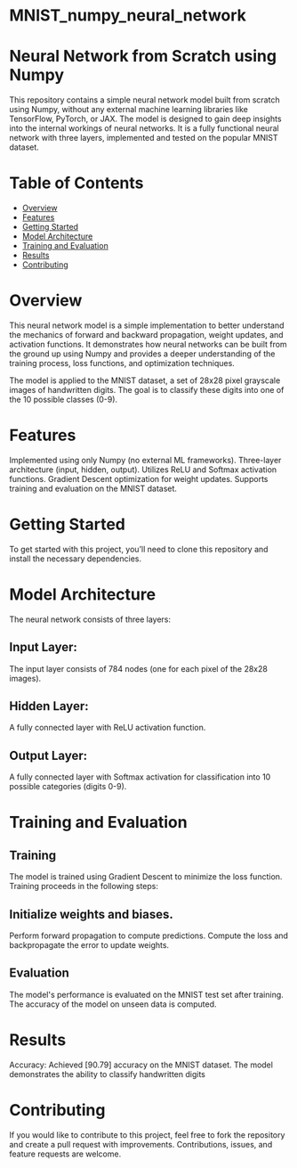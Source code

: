 # MNIST_numpy_neural_network
 # Neural Network from Scratch using Numpy
This repository contains a simple neural network model built from scratch using Numpy, without any external machine learning libraries like TensorFlow, PyTorch, or JAX. The model is designed to gain deep insights into the internal workings of neural networks. It is a fully functional neural network with three layers, implemented and tested on the popular MNIST dataset.
# Table of Contents
- [Overview](#overview)
- [Features](#features)
- [Getting Started](#getting-started)
- [Model Architecture](#model-architecture)
- [Training and Evaluation](#training-and-evaluation)
- [Results](#results)
- [Contributing](#contributing)

# Overview
This neural network model is a simple implementation to better understand the mechanics of forward and backward propagation, weight updates, and activation functions. It demonstrates how neural networks can be built from the ground up using Numpy and provides a deeper understanding of the training process, loss functions, and optimization techniques.

The model is applied to the MNIST dataset, a set of 28x28 pixel grayscale images of handwritten digits. The goal is to classify these digits into one of the 10 possible classes (0-9).

# Features
Implemented using only Numpy (no external ML frameworks).
Three-layer architecture (input, hidden, output).
Utilizes ReLU and Softmax activation functions.
Gradient Descent optimization for weight updates.
Supports training and evaluation on the MNIST dataset.

# Getting Started
To get started with this project, you’ll need to clone this repository and install the necessary dependencies.

# Model Architecture
The neural network consists of three layers:

## Input Layer: 
The input layer consists of 784 nodes (one for each pixel of the 28x28 images).
## Hidden Layer:
A fully connected layer with ReLU activation function.
## Output Layer: 
A fully connected layer with Softmax activation for classification into 10 possible categories (digits 0-9).

# Training and Evaluation
## Training
The model is trained using Gradient Descent to minimize the loss function. Training proceeds in the following steps:

## Initialize weights and biases.
Perform forward propagation to compute predictions.
Compute the loss and backpropagate the error to update weights.

## Evaluation
The model's performance is evaluated on the MNIST test set after training. The accuracy of the model on unseen data is computed.

# Results
Accuracy: Achieved [90.79] accuracy on the MNIST dataset.
The model demonstrates the ability to classify handwritten digits
# Contributing
If you would like to contribute to this project, feel free to fork the repository and create a pull request with improvements. Contributions, issues, and feature requests are welcome.



